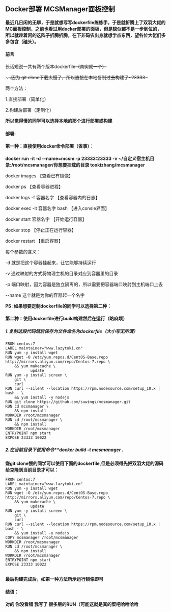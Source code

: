 ## Docker部署 MCSManager面板控制



**最近几日闲的无聊，于是就想写写dockerfile练练手，于是就折腾上了双羽大佬的MC面板控制，之前也看过用docker部署的面板，但是貌似都不是一步到位的，所以就趁着闲的这阵子折腾折腾，在下非码农出身就想学点东西，望各位大佬们多多包含（磕头）。**



#### 前言

长话短说一共有两个版本dockerfile~~（其实就一个）~~

\~~~~因为 git clone下载太慢了，所以直接在本地复制过去构建了~23333~~~

两个方法：

1.直接部署（简单化）

2.构建后部署（定制化）



**所以觉得慢的同学可以选择本地的那个进行部署或构建**

#### 部署:

####  第一种：直接使用docker命令部署（省事）：

**docker run -it -d --name=mcsm -p 23333:23333 -v ~/自定义宿主机目录:/root/mcsmanager/你想要挂载的目录 tookizhang/mcsmanager**







docker images 【查看已有镜像】

docker ps 【查看容器进程】

docker logs -f 容器名字 【查看容器内的日志】

docker exec -it 容器名字 bash 【进入consle界面】

docker start 容器名字 【开始运行容器】

docker stop 【停止正在运行容器】

docker restart 【重启容器】



每个参数的含义：

-d 就是把这个容器挂起来，让它能够持续运行

-v 通过映射的方式将物理主机的目录对应到容器里的目录

-p 端口映射，因为容器是独立隔离的，所以需要把容器端口映射到主机端口上去

--name 这个就是为你的容器起一个名字



**PS :如果想要定制dockerfile的同学可以选择第二种：**

####  第二种：使用dockerfile进行build构建然后在运行（略麻烦）

##### 1.复制这段代码然后保存为文件命名为dockerfile（大小写无所谓）

```
FROM centos:7
LABEL maintainer="www.lazytoki.cn"
RUN yum -y install wget
RUN wget -O /etc/yum.repos.d/CentOS-Base.repo http://mirrors.aliyun.com/repo/Centos-7.repo \
    && yum makecache \
           update
RUN yum -y install screen \
    git \
    curl
RUN curl --silent --location https://rpm.nodesource.com/setup_10.x | bash - \
    && yum install -y nodejs
RUN git clone https://github.com/suwings/mcsmanager.git
RUN cd mcsmanager \
    && npm install
WORKDIR /root/mcsmanager
RUN cd /root/mcsmanager \
    && npm install
WORKDIR /root/mcsmanager
ENTRYPOINT npm start
EXPOSE 23333 10022
```

##### 2.在当前目录下使用命令**docker build -t  mcsmanager .

**嫌git clone慢的同学可以使用下面的dockerfile,但是必须得先把双羽大佬的源码给克隆到当前目录才可以：**

```
FROM centos:7
LABEL maintainer="www.lazytoki.cn"
RUN yum -y install wget
RUN wget -O /etc/yum.repos.d/CentOS-Base.repo http://mirrors.aliyun.com/repo/Centos-7.repo \
    && yum makecache \
           update
RUN yum -y install screen \
    git \
    curl
RUN curl --silent --location https://rpm.nodesource.com/setup_10.x | bash - \
    && yum install -y nodejs
COPY mcsmanager /root/mcsmanager 
WORKDIR /root/mcsmanager
RUN cd /root/mcsmanager \
    && npm install
WORKDIR /root/mcsmanager
ENTRYPOINT npm start
EXPOSE 23333 10022


```

**最后构建完成后，如第一种方法所示运行镜像即可**



#### 结语：

**对的 你没看错 我写了 很多层的RUN（可能这就是真的菜吧哈哈哈哈**
